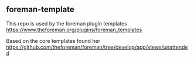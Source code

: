 ## foreman-template

This repo is used by the foreman plugin templates
https://www.theforeman.org/plugins/foreman_templates

Based on the core templates found her
https://github.com/theforeman/foreman/tree/develop/app/views/unattended
